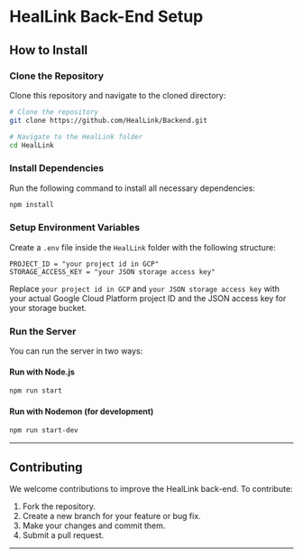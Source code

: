 # HealLink Back-End Setup

## How to Install

### Clone the Repository
Clone this repository and navigate to the cloned directory:
```bash
# Clone the repository
git clone https://github.com/HealLink/Backend.git

# Navigate to the HealLink folder
cd HealLink
```

### Install Dependencies
Run the following command to install all necessary dependencies:
```bash
npm install
```

### Setup Environment Variables
Create a `.env` file inside the `HealLink` folder with the following structure:
```env
PROJECT_ID = "your project id in GCP"
STORAGE_ACCESS_KEY = "your JSON storage access key"
```
Replace `your project id in GCP` and `your JSON storage access key` with your actual Google Cloud Platform project ID and the JSON access key for your storage bucket.

### Run the Server
You can run the server in two ways:

#### Run with Node.js
```bash
npm run start
```

#### Run with Nodemon (for development)
```bash
npm run start-dev
```

---

## Contributing
We welcome contributions to improve the HealLink back-end. To contribute:

1. Fork the repository.
2. Create a new branch for your feature or bug fix.
3. Make your changes and commit them.
4. Submit a pull request.

---





